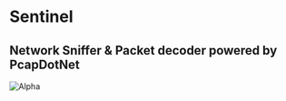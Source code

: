 # Sentinel
## Network Sniffer & Packet decoder powered by PcapDotNet

![Alpha](http://i.imgur.com/RF0V0ey.png)